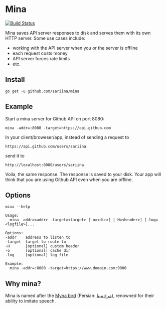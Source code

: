 # Mina

[![Build Status](https://travis-ci.org/sariina/mina.svg?branch=master)](https://travis-ci.org/sariina/mina)

Mina saves API server responses to disk and serves them with its own HTTP server. Some use cases include:

- working with the API server when you or the server is offline
- each request costs money
- API server forces rate limits 
- etc.

## Install

    go get -u github.com/sariina/mina

## Example

Start a mina server for Github API on port 8080:

    mina -addr=:8080 -target=https://api.github.com

In your client/broweser/app, instead of sending a request to

    https://api.github.com/users/sariina

send it to

    http://localhost:8080/users/sariina

Voila, the same response. The response is saved to your disk.
Your app will think that you are using Github API even when you are offline.

## Options

    mina --help

    Usage:
      mina -addr=<addr> -target=<target> [-o=<dir>] [-H=<header>] [-log=<logfile>]...

    Options:
    -addr    address to listen to
    -target  target to route to
    -H       [optional] custom header
    -o       [optional] cache dir
    -log	 [optional] log file

    Example:
      mina -addr=:8080 -target=https://www.domain.com:9000

## Why mina?

Mina is named after the
[Myna bird](https://en.wikipedia.org/wiki/Common_hill_myna)
(Persian: [مرغ مینا](https://fa.wikipedia.org/wiki/%D9%85%DB%8C%D9%86%D8%A7%DB%8C_%D9%85%D8%B9%D9%85%D9%88%D9%84%DB%8C)),
renowned for their ability to imitate speech.
